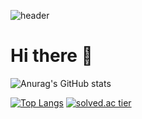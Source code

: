 <!--
**gkdbssla97/gkdbssla97** is a ✨ _special_ ✨ repository because its `README.md` (this file) appears on your GitHub profile.

Here are some ideas to get you started:

- 🔭 I’m currently working on ...
- 🌱 I’m currently learning ...
- 👯 I’m looking to collaborate on ...
- 🤔 I’m looking for help with ...
- 💬 Ask me about ...
- 📫 How to reach me: ...
- 😄 Pronouns: ...
- ⚡ Fun fact: ...
-->
![header](https://capsule-render.vercel.app/api?type=waving&color=auto&height=230&section=header&text=Welcome%20to%20visit&fontSize=80&animation=fadeIn&fontAlignY=38&desc=This%20is%20HAYOON's%20Archive%20&descAlignY=55&descAlign=80)
# Hi there 👋 
![Anurag's GitHub stats](https://github-readme-stats.vercel.app/api?username=gkdbssla97&show_icons=true&theme=dracula)

[![Top Langs](https://github-readme-stats.vercel.app/api/top-langs/?username=gkdbssla97&langs_count=10&layout=compact&theme=dark)](https://github.com/gkdbssla97/gkdbssla97)
[![solved.ac tier](http://mazassumnida.wtf/api/v2/generate_badge?boj={gkdbssla97})](https://solved.ac/{gkdbssla97})

